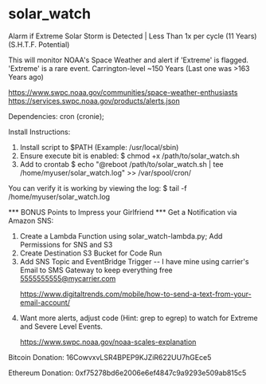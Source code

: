 # solar_watch
Alarm if Extreme Solar Storm is Detected | Less Than 1x per cycle (11 Years)
(S.H.T.F. Potential)

This will monitor NOAA's Space Weather and alert if 'Extreme' is flagged.
'Extreme' is a rare event. Carrington-level ~150 Years (Last one was >163 Years ago)
 
https://www.swpc.noaa.gov/communities/space-weather-enthusiasts
https://services.swpc.noaa.gov/products/alerts.json

Dependencies:
cron (cronie);

Install Instructions:

1) Install script to $PATH (Example: /usr/local/sbin)
2) Ensure execute bit is enabled: 
   $ chmod +x /path/to/solar_watch.sh
4) Add to crontab 
   $ echo "@reboot /path/to/solar_watch.sh | tee /home/myuser/solar_watch.log" >> /var/spool/cron/<user>

You can verify it is working by viewing the log:
  $ tail -f /home/myuser/solar_watch.log
  
 *** BONUS Points to Impress your Girlfriend ***
 Get a Notification via Amazon SNS:
 1) Create a Lambda Function using solar_watch-lambda.py; Add Permissions for SNS and S3
 2) Create Destination S3 Bucket for Code Run
 3) Add SNS Topic and EventBridge Trigger
    -- I have mine using carrier's Email to SMS Gateway to keep everything free 5555555555@mycarrier.com <p>
    https://www.digitaltrends.com/mobile/how-to-send-a-text-from-your-email-account/
4) Want more alerts, adjust code (Hint: grep to egrep) to watch for Extreme and Severe Level Events. <p>
 https://www.swpc.noaa.gov/noaa-scales-explanation

 
Bitcoin Donation: 16CowvxvLSR4BPEP9KJZiR622UU7hGEce5 <p>
Ethereum Donation: 0xf75278bd6e2006e6ef4847c9a9293e509ab815c5
